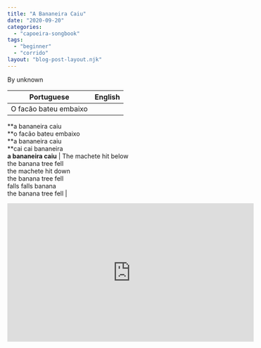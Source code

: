 ```yaml
---
title: "A Bananeira Caiu"
date: "2020-09-20"
categories: 
  - "capoeira-songbook"
tags: 
  - "beginner"
  - "corrido"
layout: "blog-post-layout.njk"
---
```


By unknown

| Portuguese | English |
| --- | --- |
| O facão bateu embaixo  
**a bananeira caiu  
**o facão bateu embaixo  
**a bananeira caiu  
**cai cai bananeira  
**a bananeira caiu** | The machete hit below  
the banana tree fell  
the machete hit down  
the banana tree fell  
falls falls banana  
the banana tree fell |

<iframe width="560" height="315" src="https://www.youtube.com/embed/TgdYWMycLCY" title="YouTube video player" frameborder="0" allow="accelerometer; autoplay; clipboard-write; encrypted-media; gyroscope; picture-in-picture" allowfullscreen></iframe>
